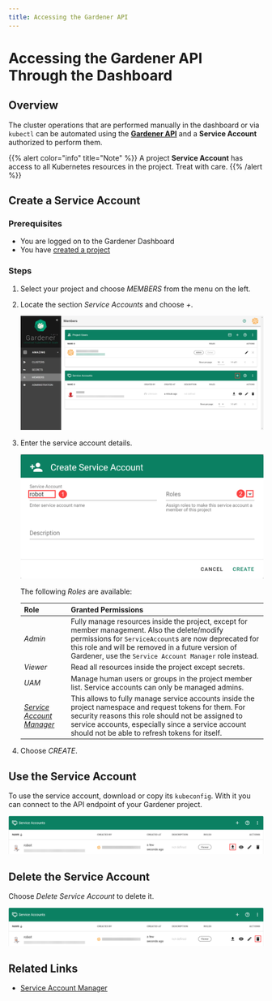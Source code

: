 ```yaml
---
title: Accessing the Gardener API
---
```


# Accessing the Gardener API Through the Dashboard

## Overview

The cluster operations that are performed manually in the dashboard or via `kubectl` can be automated using the [**Gardener API**](https://github.com/gardener/gardener/blob/master/docs/api-reference/README.md) and a **Service Account** authorized to perform them.

{{% alert color="info"  title="Note" %}}
A project **Service Account** has access to all Kubernetes resources in the project. Treat with care.
{{% /alert %}}

## Create a Service Account

### Prerequisites

- You are logged on to the Gardener Dashboard
- You have [created a project](working-with-projects.md)

### Steps

1. Select your project and choose *MEMBERS* from the menu on the left.

2. Locate the section *Service Accounts* and choose *+*.

   ![Add service account](../images/01-add-service-account.png)

3. Enter the service account details.

   ![Enter service account details](../images/02-enter-service-account-details.png)

   The following *Roles* are available:

   | Role | Granted Permissions |
   |:---|:---|
   | *Admin* | Fully manage resources inside the project, except for member management. Also the delete/modify permissions for `ServiceAccount`s are now deprecated for this role and will be removed in a future version of Gardener, use the `Service Account Manager` role instead. |
   | *Viewer* | Read all resources inside the project except secrets. |
   | *UAM* | Manage human users or groups in the project member list. Service accounts can only be managed admins. |
   | *[Service Account Manager](https://github.com/gardener/gardener/blob/master/docs/usage/service-account-manager.md)* | This allows to fully manage service accounts inside the project namespace and request tokens for them. For security reasons this role should not be assigned to service accounts, especially since a service account should not be able to refresh tokens for itself. |

4. Choose *CREATE*.

## Use the Service Account

To use the service account, download or copy its `kubeconfig`. With it you can connect to the API endpoint of your Gardener project.

![Download service account kubeconfig](../images/03-download-service-account-kubeconfig.png)

## Delete the Service Account

Choose *Delete Service Account* to delete it.

![Delete service account](../images/04-delete-service-account.png)

## Related Links

- [Service Account Manager](https://github.com/gardener/gardener/blob/master/docs/usage/service-account-manager.md)